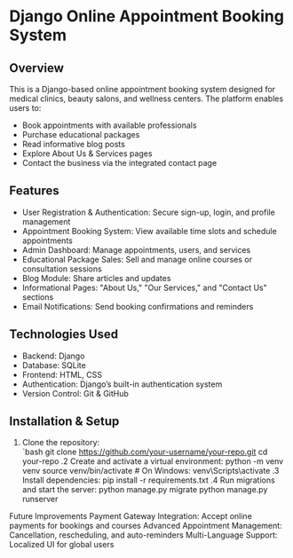 # Django Online Appointment Booking System  

## Overview  
This is a Django-based online appointment booking system designed for medical clinics, beauty salons, and wellness centers. The platform enables users to:  
- Book appointments with available professionals  
- Purchase educational packages  
- Read informative blog posts  
- Explore About Us & Services pages  
- Contact the business via the integrated contact page  

## Features  
- User Registration & Authentication: Secure sign-up, login, and profile management  
- Appointment Booking System: View available time slots and schedule appointments  
- Admin Dashboard: Manage appointments, users, and services  
- Educational Package Sales: Sell and manage online courses or consultation sessions  
- Blog Module: Share articles and updates  
- Informational Pages: "About Us," "Our Services," and "Contact Us" sections  
- Email Notifications: Send booking confirmations and reminders  

## Technologies Used  
- Backend: Django  
- Database: SQLite  
- Frontend: HTML, CSS 
- Authentication: Django’s built-in authentication system  
- Version Control: Git & GitHub  

## Installation & Setup  
1. Clone the repository:  
   `bash
   git clone https://github.com/your-username/your-repo.git
   cd your-repo
.2 Create and activate a virtual environment:
python -m venv venv
source venv/bin/activate  # On Windows: venv\Scripts\activate
.3 Install dependencies:
pip install -r requirements.txt
.4 Run migrations and start the server:
python manage.py migrate
python manage.py runserver

Future Improvements
Payment Gateway Integration: Accept online payments for bookings and courses
Advanced Appointment Management: Cancellation, rescheduling, and auto-reminders
Multi-Language Support: Localized UI for global users

